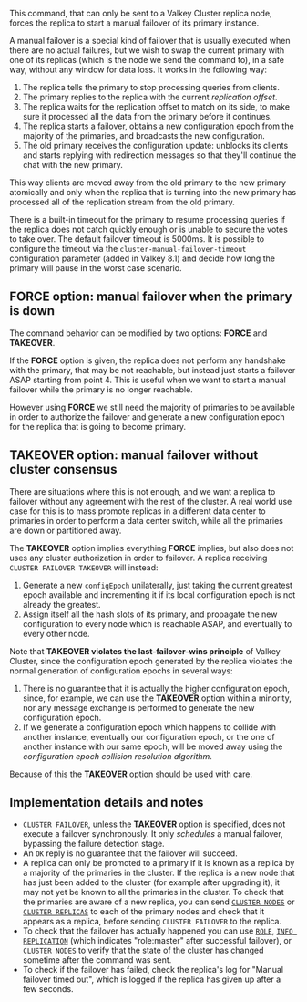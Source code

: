This command, that can only be sent to a Valkey Cluster replica node, forces
the replica to start a manual failover of its primary instance.

A manual failover is a special kind of failover that is usually executed when
there are no actual failures, but we wish to swap the current primary with one
of its replicas (which is the node we send the command to), in a safe way,
without any window for data loss. It works in the following way:

1. The replica tells the primary to stop processing queries from clients.
2. The primary replies to the replica with the current *replication offset*.
3. The replica waits for the replication offset to match on its side, to make sure it processed all the data from the primary before it continues.
4. The replica starts a failover, obtains a new configuration epoch from the majority of the primaries, and broadcasts the new configuration.
5. The old primary receives the configuration update: unblocks its clients and starts replying with redirection messages so that they'll continue the chat with the new primary.

This way clients are moved away from the old primary to the new primary
atomically and only when the replica that is turning into the new primary
has processed all of the replication stream from the old primary.

There is a built-in timeout for the primary to resume processing queries if the
replica does not catch quickly enough or is unable to secure the votes to take over.
The default failover timeout is 5000ms. It is possible to configure the timeout
via the `cluster-manual-failover-timeout` configuration parameter (added in Valkey 8.1)
and decide how long the primary will pause in the worst case scenario.

## FORCE option: manual failover when the primary is down

The command behavior can be modified by two options: **FORCE** and **TAKEOVER**.

If the **FORCE** option is given, the replica does not perform any handshake
with the primary, that may be not reachable, but instead just starts a
failover ASAP starting from point 4. This is useful when we want to start
a manual failover while the primary is no longer reachable.

However using **FORCE** we still need the majority of primaries to be available
in order to authorize the failover and generate a new configuration epoch
for the replica that is going to become primary.

## TAKEOVER option: manual failover without cluster consensus

There are situations where this is not enough, and we want a replica to failover
without any agreement with the rest of the cluster. A real world use case
for this is to mass promote replicas in a different data center to primaries
in order to perform a data center switch, while all the primaries are down
or partitioned away.

The **TAKEOVER** option implies everything **FORCE** implies, but also does
not uses any cluster authorization in order to failover. A replica receiving
`CLUSTER FAILOVER TAKEOVER` will instead:

1. Generate a new `configEpoch` unilaterally, just taking the current greatest epoch available and incrementing it if its local configuration epoch is not already the greatest.
2. Assign itself all the hash slots of its primary, and propagate the new configuration to every node which is reachable ASAP, and eventually to every other node.

Note that **TAKEOVER violates the last-failover-wins principle** of Valkey Cluster, since the configuration epoch generated by the replica violates the normal generation of configuration epochs in several ways:

1. There is no guarantee that it is actually the higher configuration epoch, since, for example, we can use the **TAKEOVER** option within a minority, nor any message exchange is performed to generate the new configuration epoch.
2. If we generate a configuration epoch which happens to collide with another instance, eventually our configuration epoch, or the one of another instance with our same epoch, will be moved away using the *configuration epoch collision resolution algorithm*.

Because of this the **TAKEOVER** option should be used with care.

## Implementation details and notes

* `CLUSTER FAILOVER`, unless the **TAKEOVER** option is specified, does not execute a failover synchronously.
  It only *schedules* a manual failover, bypassing the failure detection stage.
* An `OK` reply is no guarantee that the failover will succeed.
* A replica can only be promoted to a primary if it is known as a replica by a majority of the primaries in the cluster.
  If the replica is a new node that has just been added to the cluster (for example after upgrading it), it may not yet be known to all the primaries in the cluster.
  To check that the primaries are aware of a new replica, you can send [`CLUSTER NODES`](cluster-nodes.md) or [`CLUSTER REPLICAS`](cluster-replicas.md) to each of the primary nodes and check that it appears as a replica, before sending `CLUSTER FAILOVER` to the replica.
* To check that the failover has actually happened you can use [`ROLE`](role.md), [`INFO REPLICATION`](info.md) (which indicates "role:master" after successful failover), or `CLUSTER NODES` to verify that the state of the cluster has changed sometime after the command was sent.
* To check if the failover has failed, check the replica's log for "Manual failover timed out", which is logged if the replica has given up after a few seconds.
